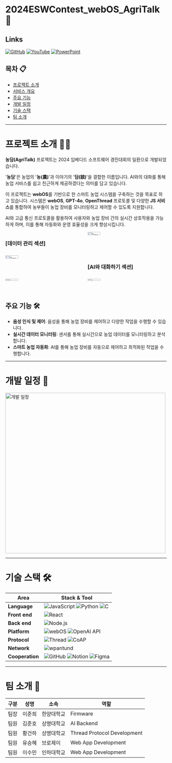 # 2024ESWContest_webOS_AgriTalk 🌱

## Links

[![GitHub](https://img.shields.io/badge/GITHUB-000000?style=for-the-badge&logo=github&logoColor=white)](https://github.com/hwna00/2023ESWContest_webOS_3015) [![YouTube](https://img.shields.io/badge/YOUTUBE-FF0000?style=for-the-badge&logo=youtube&logoColor=white)](https://www.youtube.com) [![PowerPoint](https://img.shields.io/badge/POWERPOINT-B7472A?style=for-the-badge&logo=microsoft-powerpoint&logoColor=white)](https://www.microsoft.com/en-us/microsoft-365/powerpoint)

## 목차 📋
- [프로젝트 소개](#프로젝트-소개)
- [서비스 개요](#서비스-개요)
- [주요 기능](#주요-기능)
- [개발 일정](#개발-일정)
- [기술 스택](#기술-스택)
- [팀 소개](#팀-소개)

---

# 프로젝트 소개 🧑‍🌾

**농담(AgriTalk)** 프로젝트는 2024 임베디드 소프트웨어 경진대회의 일환으로 개발되었습니다.

'**농담**'은 농업의 '**농(農)**'과 이야기의 '**담(談)**'을 결합한 이름입니다. AI와의 대화를 통해 농업 서비스를 쉽고 친근하게 제공하겠다는 의미를 담고 있습니다.

이 프로젝트는 **webOS**를 기반으로 한 스마트 농업 시스템을 구축하는 것을 목표로 하고 있습니다. 시스템은 **webOS**, **GPT-4o**, **OpenThread** 프로토콜 및 다양한 **JS 서비스**를 통합하여 농부들이 농업 장비를 모니터링하고 제어할 수 있도록 지원합니다.

AI와 고급 통신 프로토콜을 활용하여 사용자와 농업 장비 간의 실시간 상호작용을 가능하게 하며, 이를 통해 자동화와 운영 효율성을 크게 향상시킵니다.




<div style="display: grid; grid-template-columns: repeat(2, 1fr); gap: 10px;">

   ### [데이터 관리 섹션] 
   <img src="https://github.com/user-attachments/assets/967ec898-0610-4150-8ea7-35010ed90e0b" alt="image1" style="width:40%; height:auto; max-width:200px;">
   <img src="https://github.com/user-attachments/assets/8ef329b7-83bf-4b86-9006-40651feb4ab8" alt="image2" style="width:40%; height:auto; max-width:200px;">

   ### [AI와 대화하기 섹션] 
   <img src="https://github.com/user-attachments/assets/27ec0538-452f-4736-95a8-a0f98af421cc" alt="image4" style="width:40%; height:auto; max-width:200px;">
   <img src="https://github.com/user-attachments/assets/9339930a-0e3c-471c-aae0-7d304e29e951" alt="image3" style="width:40%; height:auto; max-width:200px;">
   
</div>

## 주요 기능 🛠️
- **음성 인식 및 제어**: 음성을 통해 농업 장비를 제어하고 다양한 작업을 수행할 수 있습니다.
- **실시간 데이터 모니터링**: 센서를 통해 실시간으로 농업 데이터를 모니터링하고 분석합니다.
- **스마트 농업 자동화**: AI를 통해 농업 장비를 자동으로 제어하고 최적화된 작업을 수행합니다.


---


# 개발 일정 📅

<img src="https://github.com/user-attachments/assets/0ae64a3a-19fa-44d0-9dff-c8fe0553b0f1" alt="개발 일정" width="500px" />

---


# 기술 스택 🛠️


| Area          | Stack & Tool |
|---------------|--------------|
| **Language**  | ![JavaScript](https://img.shields.io/badge/JavaScript-F7DF1E?style=for-the-badge&logo=javascript&logoColor=black) ![Python](https://img.shields.io/badge/Python-3776AB?style=for-the-badge&logo=python&logoColor=white) ![C](https://img.shields.io/badge/C-A8B9CC?style=for-the-badge&logo=c&logoColor=white) |
| **Front end**  | ![React](https://img.shields.io/badge/React-20232A?style=for-the-badge&logo=react&logoColor=61DAFB) |
| **Back end**  | ![Node.js](https://img.shields.io/badge/Node.js-43853D?style=for-the-badge&logo=node.js&logoColor=white) |
| **Platform**  | ![webOS](https://img.shields.io/badge/webOS-FF3366?style=for-the-badge&logo=webos&logoColor=white) ![OpenAI API](https://img.shields.io/badge/OpenAI-412991?style=for-the-badge&logo=openai&logoColor=white) |
| **Protocol**  | ![Thread](https://img.shields.io/badge/Thread-000000?style=for-the-badge&logo=thread&logoColor=white) ![CoAP](https://img.shields.io/badge/CoAP-005571?style=for-the-badge&logo=coap&logoColor=white) |
| **Network**   | ![wpantund](https://img.shields.io/badge/wpantund-00ADEF?style=for-the-badge&logo=thread&logoColor=white) |
| **Cooperation**  | ![GitHub](https://img.shields.io/badge/GitHub-181717?style=for-the-badge&logo=github&logoColor=white) ![Notion](https://img.shields.io/badge/Notion-000000?style=for-the-badge&logo=notion&logoColor=white) ![Figma](https://img.shields.io/badge/Figma-F24E1E?style=for-the-badge&logo=figma&logoColor=white) |



---


# 팀 소개 👥

| 구분   | 성명    | 소속        | 역할                       |
|--------|---------|-------------|-----------------------------|
| 팀장   | 이준희  | 한양대학교   | Firmware                    |
| 팀원   | 김준호  | 상명대학교 | AI Backend                  |
| 팀원   | 황건하  | 상명대학교 | Thread Protocol Development |
| 팀원   | 유승혜  | 브로제이                 | Web App Development         |
| 팀원   | 이수민  | 인하대학교      | Web App Development         |

